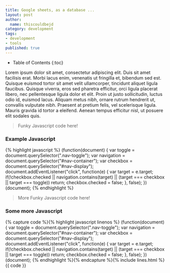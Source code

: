 ```yaml
---
title: Google sheets, as a database ...
layout: post
author:
  name: thiscouldbejd
category: development
tags:
- development
- tools
published: true
---
```

* Table of Contents
{:toc}

Lorem ipsum dolor sit amet, consectetur adipiscing elit. Duis sit amet facilisis erat. Morbi lacus enim, venenatis ut fringilla et, bibendum sed est. Quisque euismod tortor sit amet velit ullamcorper, tincidunt aliquet ligula faucibus. Quisque viverra, eros sed pharetra efficitur, orci ligula placerat libero, nec pellentesque ligula dolor et elit. Proin ut justo sollicitudin, luctus odio id, euismod lacus. Aliquam metus nibh, ornare rutrum hendrerit ut, convallis vulputate nibh. Praesent at pretium felis, vel scelerisque ligula. Mauris gravida id tortor a eleifend. Aenean tempus efficitur nisl, ut posuere elit sodales quis.

>Funky Javascript code here!

### Example Javascript
{% highlight javascript %}
(function(document) {
	var toggle = document.querySelector(".nav-toggle");
	var navigation = document.querySelector("#nav-container");
	var checkbox = document.querySelector("#nav-display");
	document.addEventListener("click", function(e) {
		var target = e.target;
		if(!checkbox.checked || navigation.contains(target) || (target === checkbox || target === toggle)) return;
		checkbox.checked = false;
	}, false);
})(document);
{% endhighlight %}

>More Funky Javascript code here!

### Some more Javascript
{% capture code %}{% highlight javascript linenos %}
(function(document) {
	var toggle = document.querySelector(".nav-toggle");
	var navigation = document.querySelector("#nav-container");
	var checkbox = document.querySelector("#nav-display");
	document.addEventListener("click", function(e) {
		var target = e.target;
		if(!checkbox.checked || navigation.contains(target) || (target === checkbox || target === toggle)) return;
		checkbox.checked = false;
	}, false);
})(document);
{% endhighlight %}{% endcapture %}{% include lines.html %}{{ code }}